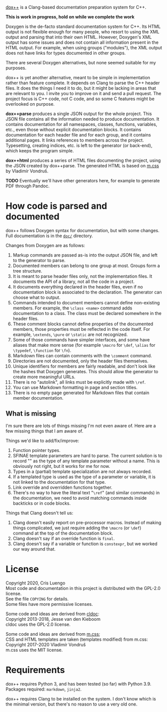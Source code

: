 [dox++](https://github.com/crisluengo/doxpp) is a Clang-based documentation preparation
system for C++.

**This is work in progress, hold on while we complete the work**

Doxygen is the de-facto standard documentation system for C++. Its HTML output is not
flexible enough for many people, who resort to using the XML output and parsing that
into their own HTML. However, Doxygen's XML output has some issues and does not contain
all information present in the HTML output. For example, when using groups ("modules"),
the XML output does not have links for types documented in other groups.

There are several Doxygen alternatives, but none seemed suitable for my purposes.

dox++ is yet another alternative, meant to be simple in implementation rather than feature
complete. It depends on Clang to parse the C++ header files.
It does the things I need it to do, but it might be lacking in areas that are
relevant to you. I invite you to improve on it and send a pull request. The project focus
is C++ code, not C code, and so some C features might be overlooked on purpose.

**dox++parse** produces a single JSON output for the whole project. This JSON file contains
all the information needed to produce documentation. It contains documentation for all
namespaces, classes, functions, variables, etc., even those without explicit documentation
blocks. It contains documentation for each header file and for each group, and it contains
additional pages. It links references to members across the project.
Typesetting, creating indices, etc. is left to the generator (or back-end), which keeps
the program simple.

**dox++html** produces a series of HTML files documenting the project, using the
JSON created by dox++parse. The generated HTML is based on [m.css](https://mcss.mosra.cz/)
by Vladimír Vondruš.

**TODO** Eventually we'll have other generators here, for example to generate PDF through
Pandoc.


# How code is parsed and documented

dox++ follows Doxygen syntax for documentation, but with some changes. Full documentation
is in the [`doc/`](https://github.com/crisluengo/doxpp/tree/main/doc) directory.

Changes from Doxygen are as follows:
1. Markup commands are passed as-is into the output JSON file, and left to the generator
to parse.
2. Documented members can belong to one group at most. Groups form a tree structure.
3. It is meant to parse header files only, not the implementation files. It documents the API
of a library, not all the code in a project.
4. It documents everything declared in the header files, even if no documentation block
is associated to the declaration. The generator can choose what to output.
5. Commands intended to document members cannot define non-existing members. For example,
the `\class <name>` command adds documentation to a class. The class must be declared somewhere
in the header files.
6. These comment blocks cannot define properties of the documented members, those properties
must be reflected in the code itself. For example, `\extends`, `\pure` or `\static` are not
recognized.
6. Some of those commands have simpler interfaces, and some have aliases that make more sense
(for example `\macro` for `\def`, `\alias` for `\typedef`, `\function` for `\fn`).
7. Markdown files can contain comments with the `\comment` command.
8. Directories are not documented, only the header files themselves.
9. Unique identifiers for members are fairly readable, and don't look like the hashes that
Doxygen generates. This should allow the generator to create more meaningful URLs.
10. There is no "autolink", all links must be explicitly made with `\ref`.
11. You can use Markdown formatting in page and section titles.
12. There is no empty page generated for Markdown files that contain member documentation.

## What is missing

I'm sure there are lots of things missing I'm not even aware of. Here are a few missing things
that I am aware of.

Things we'd like to add/fix/improve:

1. Function pointer types.
2. SFINAE template parameters are hard to parse. The current solution is to record "<SFINAE>"
   as the type of any template parameter without a name. This is obviously not right, but it
   works for me for now.
3. Types in a (partial) template specialization are not always recorded.
4. If a templated type is used as the type of a parameter or variable, it is not linked to
   the documentation for that type.
5. Link override and overridden functions together.
6. There's no way to have the literal text "`\ref`" (and similar commands) in the documentation,
   we need to avoid matching commands inside backticks or in code blocks.

Things that Clang doesn't tell us:

1. Clang doesn't easily report on pre-processor macros. Instead of making things complicated,
we just require adding the `\macro` (or `\def`) command at the top of the documentation block.
2. Clang doesn't say if an override function is `final`.
3. Clang doesn't say if a variable or function is `constexpr`, but we worked our way around that.

# License

Copyright 2020, Cris Luengo  
Most code and documentation in this project is distributed with the GPL-2.0 license.  
See the file `COPYING` for details.  
Some files have more permissive licenses.

Some code and ideas are derived from [cldoc](https://github.com/jessevdk/cldoc):  
Copyright 2013-2018, Jesse van den Kieboom  
cldoc uses the GPL-2.0 license.

Some code and ideas are derived from [m.css](https://mcss.mosra.cz/);  
CSS and HTML templates are taken (templates modified) from m.css:  
Copyright 2017-2020 Vladimír Vondruš  
m.css uses the MIT license.


# Requirements

dox++ requires Python 3, and has been tested (so far) with Python 3.9. Packages required:
`markdown`, `jinja2`.

dox++ requires Clang to be installed on the system. I don't know which is the minimal
version, but there's no reason to use a very old one.
